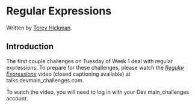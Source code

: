 # Regular Expressions
Written by [Torey Hickman](https://github.com/toreyhickman).


## Introduction

The first couple challenges on Tuesday of Week 1 deal with regular expressions. To prepare for these challenges, please watch the *[Regular Expressions](https://talks.devmain_challenges.com/regular-expressions)* video (closed captioning available) at talks.devmain_challenges.com.

To watch the video, you will need to log in with your Dev main_challenges account.

